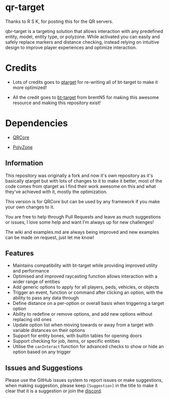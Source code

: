 # qr-target

Thanks to R S K, for posting this for the QR servers.

qbr-target is a targeting solution that allows interaction with any predefined entity, model, entity type, or polyzone. While activated you can easily and safely replace markers and distance checking, instead relying on intuitive design to improve player experiences and optimize interaction.

# Credits

* Lots of credits goes to [qtarget](https://github.com/QuantusRP/qtarget) for re-writing all of bt-target to make it more optimized!

* All the credit goes to [bt-target](https://github.com/brentN5/bt-target) from brentN5 for making this awesome resource and making this repository exist!

# Dependencies

* [QRCore](https://github.com/QRCore-RedM-Re)

* [PolyZone](https://github.com/mkafrin/PolyZone)

## Information

This repository was originally a fork and now it's own repository as it's basically qtarget but with lots of changes to it to make it better, most of the code comes from qtarget as I find their work awesome on this and what they've achieved with it, mostly the optimization.

This version is for QRCore but can be used by any framework if you make your own changes to it.

You are free to help through Pull Requests and leave as much suggestions or issues, I love some help and want I'm always up for new challenges!

The wiki and examples.md are always being improved and new examples can be made on request, just let me know!

## Features 
- Maintains compatibility with bt-target while providing improved utility and performance
- Optimised and improved raycasting function allows interaction with a wider range of entities
- Add generic options to apply for all players, peds, vehicles, or objects
- Trigger an event, function or command after clicking an option, with the ability to pass any data through
- Define distance on a per-option or overall basis when triggering a target option
- Ability to redefine or remove options, and add new options without replacing old ones
- Update option list when moving towards or away from a target with variable distances on their options
- Support for entity bones, with builtin tables for opening doors
- Support checking for job, items, or specific entities
- Utilise the `canInteract` function for advanced checks to show or hide an option based on any trigger

## Issues and Suggestions
Please use the GitHub issues system to report issues or make suggestions, when making suggestion, please keep `[Suggestion]` in the title to make it clear that it is a suggestion or join the 
[discord](https://github.com/QRCore-RedM-Re).
